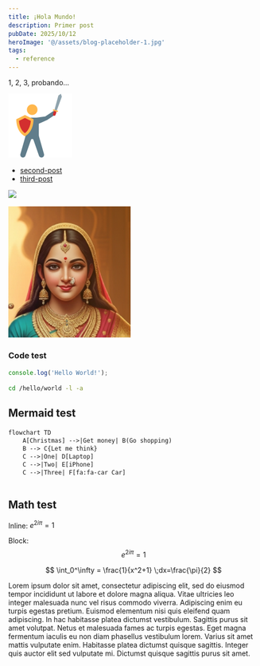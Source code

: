 ```yaml
---
title: ¡Hola Mundo!
description: Primer post
pubDate: 2025/10/12
heroImage: '@/assets/blog-placeholder-1.jpg'
tags:
  - reference
---
```


1, 2, 3, probando...

![](../../assets/icons8-courage.png)
- [second-post](second-post.md)
- [third-post](third-post.md)

![](../../images/icons8-super_hero_female.png)

![](../../assets/lakshmi.png)

### Code test
```js
console.log('Hello World!');
```

```sh
cd /hello/world -l -a
```

## Mermaid test
```mermaid
flowchart TD
    A[Christmas] -->|Get money| B(Go shopping)
    B --> C{Let me think}
    C -->|One| D[Laptop]
    C -->|Two| E[iPhone]
    C -->|Three| F[fa:fa-car Car]
  
```

## Math test

Inline: $e^{2i\pi} = 1$

Block:
$$ e^{2i\pi} = 1 $$

$$ \int_0^\infty = \frac{1}{x^2+1} \;dx=\frac{\pi}{2}  $$

Lorem ipsum dolor sit amet, consectetur adipiscing elit, sed do eiusmod tempor incididunt ut labore et dolore magna aliqua. Vitae ultricies leo integer malesuada nunc vel risus commodo viverra. Adipiscing enim eu turpis egestas pretium. Euismod elementum nisi quis eleifend quam adipiscing. In hac habitasse platea dictumst vestibulum. Sagittis purus sit amet volutpat. Netus et malesuada fames ac turpis egestas. Eget magna fermentum iaculis eu non diam phasellus vestibulum lorem. Varius sit amet mattis vulputate enim. Habitasse platea dictumst quisque sagittis. Integer quis auctor elit sed vulputate mi. Dictumst quisque sagittis purus sit amet.

